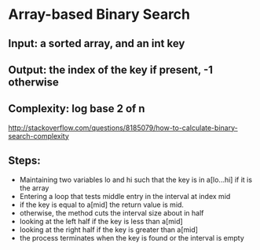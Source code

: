 # Array-based Binary Search
 
## Input: a sorted array, and an int key
## Output: the index of the key if present, -1 otherwise
## Complexity: log base 2 of n
http://stackoverflow.com/questions/8185079/how-to-calculate-binary-search-complexity

## Steps:
* Maintaining two variables lo and hi such that the key is in a[lo...hi] if it is the array
* Entering a loop that tests middle entry in the interval at index mid
 * if the key is equal to a[mid] the return value is mid.
 * otherwise, the method cuts the interval size about in half
 * looking at the left half if the key is less than a[mid]
 * looking at the right half if the key is greater than a[mid]
 * the process terminates when the key is found or the interval is empty


 

 
